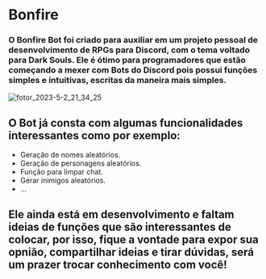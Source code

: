 # Bonfire
### O Bonfire Bot foi criado para auxiliar em um projeto pessoal de desenvolvimento de RPGs para Discord, com o tema voltado para Dark Souls. Ele é ótimo para programadores que estão começando a mexer com Bots do Discord pois possui funções simples e intuitivas, escritas da maneira mais simples.


![fotor_2023-5-2_21_34_25](https://user-images.githubusercontent.com/106524323/235813388-4fe8a38f-d7b2-46e7-ade0-e7e93c6a8604.png)

## O Bot já consta com algumas funcionalidades interessantes como por exemplo:
* Geração de nomes aleatórios.
* Geração de personagens aleatórios.
* Função para limpar chat.
* Gerar inimigos aleatórios.
* ...

## Ele ainda está em desenvolvimento e faltam ideias de funções que são interessantes de colocar, por isso, fique a vontade para expor sua opnião, compartilhar ideias e tirar dúvidas, será um prazer trocar conhecimento com você!
